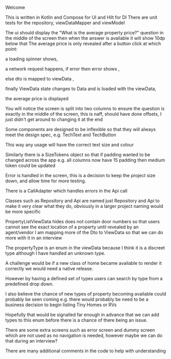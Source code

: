 Welcome

This is written in Kotlin and Compose for UI and Hilt for DI
There are unit tests for the repository, viewDataMapper and viewModel

The ui should display the "What is the average property price?" question in the middle of the screen then when the answer is available it will show 10dp below that
The average price is only revealed after a button click at which point:

a loading spinner shows, 

a network request happens, if error then error shows ,

else dto is mapped to viewData ,

finally ViewData state changes to Data and is loaded with the viewData,

the average price is displayed

You will notice the screen is split into two columns to ensure the question is exactly in the middle of the screen, this is naff, should have done offsets, I just didn't get around to changing it at the end

Some components are designed to be inflexible so that they will always meet the design spec, e.g. TechText and TechButton

This way any usage will have the correct text size and colour

Similarly there is a SizeTokens object so that if padding wanted to be changed across the app e.g. all columns now have 15 padding then medium token could be updated

Error is handled in the screen, this is a decision to keep the project size down, and allow time for more testing.

There is a CallAdapter which handles errors in the Api call

Classes such as Repository and Api are named just Repository and Api to make it very clear what they do, obviously in a larger project naming would be more specific

PropertyListViewData hides does not contain door numbers so that users cannot see the exact location of a property until revealed by an agent/vendor
I am mapping more of the Dto to ViewData so that we can do more with it in an interview

The propertyType is an enum in the viewData because I think it is a discreet type although I have handled an unknown type. 

A challenge would be if a new class of home became available to render it correctly we would need a native release.

However by having a defined set of types users can search by type from a predefined drop down.

I also believe the chance of new types of property becoming available could probably be seen coming e.g. there would probably be need to be a business decision to begin listing Tiny Homes or RVs

Hopefully that would be signalled far enough in advance that we can add types to this enum before there is a chance of there being an issue.

There are some extra screens such as error screen and dummy screen which are not used as no navigation is needed, however maybe we can do that during an interview?

There are many additional comments in the code to help with understanding
